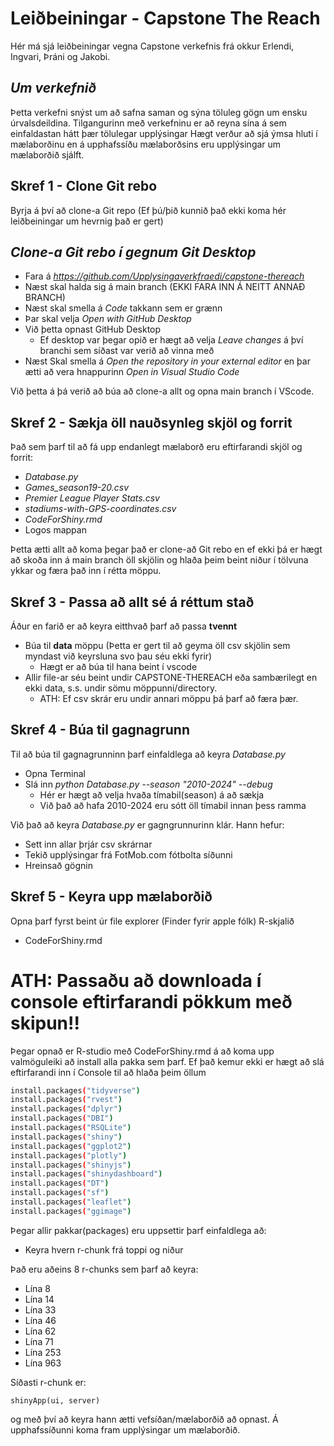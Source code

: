 # Leiðbeiningar - Capstone The Reach

Hér má sjá leiðbeiningar vegna Capstone verkefnis frá okkur Erlendi, Ingvari, Þráni og Jakobi. 

## *Um verkefnið*
Þetta verkefni snýst um að safna saman og sýna töluleg gögn um ensku úrvalsdeildina. 
Tilgangurinn með verkefninu er að reyna sína á sem einfaldastan hátt þær tölulegar upplýsingar 
Hægt verður að sjá ýmsa hluti í mælaborðinu en á upphafssíðu mælaborðsins eru upplýsingar um mælaborðið sjálft. 


## Skref 1 - Clone Git rebo
Byrja á því að clone-a Git repo (Ef þú/þið kunnið það ekki koma hér leiðbeiningar um hevrnig það er gert)

## *Clone-a Git rebo í gegnum Git Desktop*
* Fara á *https://github.com/Upplysingaverkfraedi/capstone-thereach* 
* Næst skal halda sig á main branch (EKKI FARA INN Á NEITT ANNAÐ BRANCH)
* Næst skal smella á *Code* takkann sem er grænn
* Þar skal velja *Open with GitHub Desktop*
* Við þetta opnast GitHub Desktop
  * Ef desktop var þegar opið er hægt að velja *Leave changes* á því branchi sem síðast var verið að vinna með
* Næst Skal smella á *Open the repository in your external editor* en þar ætti að vera hnappurinn *Open in Visual Studio Code*

Við þetta á þá verið að búa að clone-a allt og opna main branch í VScode. 

## Skref 2 - Sækja öll nauðsynleg skjöl og forrit
Það sem þarf til að fá upp endanlegt mælaborð eru eftirfarandi skjöl og forrit:
* *Database.py*
* *Games_season19-20.csv*
* *Premier League Player Stats.csv*
* *stadiums-with-GPS-coordinates.csv*
* *CodeForShiny.rmd*
* Logos mappan

Þetta ætti allt að koma þegar það er clone-að Git rebo en ef ekki 
þá er hægt að skoða inn á main branch öll skjölin og hlaða þeim beint niður í tölvuna ykkar og færa það inn í rétta möppu. 

## Skref 3 - Passa að allt sé á réttum stað
Áður en farið er að keyra eitthvað þarf að passa **tvennt** 
* Búa til **data** möppu (Þetta er gert til að geyma öll csv skjölin sem myndast við keyrsluna svo þau séu ekki fyrir)
  * Hægt er að búa til hana beint í vscode
* Allir file-ar séu beint undir CAPSTONE-THEREACH eða sambærilegt en ekki data, s.s. undir sömu möppunni/directory. 
  * ATH: Ef csv skrár eru undir annari möppu þá þarf að færa þær. 


## Skref 4 - Búa til gagnagrunn
Til að búa til gagnagrunninn þarf einfaldlega að keyra *Database.py*
* Opna Terminal
* Slá inn *python Database.py --season "2010-2024" --debug*
  * Hér er hægt að velja hvaða tímabil(season) á að sækja
  * Við það að hafa 2010-2024 eru sótt öll tímabil innan þess ramma

Við það að keyra *Database.py* er gagngrunnurinn klár.
Hann hefur:
* Sett inn allar þrjár csv skrárnar
* Tekið upplýsingar frá FotMob.com fótbolta síðunni
* Hreinsað gögnin


## Skref 5 - Keyra upp mælaborðið
Opna þarf fyrst beint úr file explorer (Finder fyrir apple fólk) R-skjalið
* CodeForShiny.rmd

# ATH: Passaðu að downloada í console eftirfarandi pökkum með skipun!!
Þegar opnað er R-studio með CodeForShiny.rmd á að koma upp valmöguleiki að install alla pakka sem þarf.
Ef það kemur ekki er hægt að slá eftirfarandi inn í Console til að hlaða þeim öllum 
```bash
install.packages("tidyverse")
install.packages("rvest")
install.packages("dplyr")
install.packages("DBI")
install.packages("RSQLite")
install.packages("shiny")
install.packages("ggplot2")
install.packages("plotly")
install.packages("shinyjs")
install.packages("shinydashboard")
install.packages("DT")
install.packages("sf")
install.packages("leaflet")
install.packages("ggimage")
```

Þegar allir pakkar(packages) eru uppsettir þarf einfaldlega að:
* Keyra hvern r-chunk frá toppi og niður

Það eru aðeins 8 r-chunks sem þarf að keyra:
* Lína 8
* Lína 14
* Lína 33
* Lína 46
* Lína 62
* Lína 71
* Lína 253
* Lína 963 

Síðasti r-chunk er: 
```{r}
shinyApp(ui, server)
```

og með því að keyra hann ætti vefsíðan/mælaborðið að opnast. 
Á upphafssíðunni koma fram upplýsingar um mælaborðið. 
